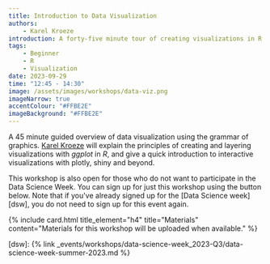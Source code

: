 ```yaml
---
title: Introduction to Data Visualization
authors:
    - Karel Kroeze
introduction: A forty-five minute tour of creating visualizations in R.
tags:
    - Beginner
    - R
    - Visualization
date: 2023-09-29
time: "12:45 - 14:30"
image: /assets/images/workshops/data-viz.png
imageNarrow: true
accentColour: "#FFBE2E"
imageBackground: "#FFBE2E"
---
```


A 45 minute guided overview of data visualization using the grammar of graphics. [Karel Kroeze](/team/#k-a-kroeze) will explain the principles of creating and layering visualizations with _ggplot_ in _R_, and give a quick introduction to interactive visualizations with plotly, shiny and beyond.

This workshop is also open for those who do not want to participate in the Data Science Week. You can sign up for just this workshop using the button below. Note that if you've already signed up for the [Data Science week][dsw], you do not need to sign up for this event again.

{% include card.html title_element="h4" title="Materials" content="Materials for this workshop will be uploaded when available." %}

[dsw]: {% link _events/workshops/data-science-week_2023-Q3/data-science-week-summer-2023.md %}

